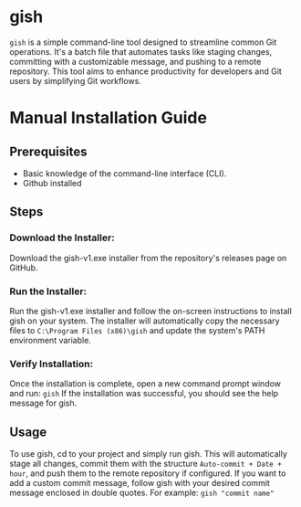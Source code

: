 # gish
`gish` is a simple command-line tool designed to streamline common Git operations. It's a batch file that automates tasks like staging changes, committing with a customizable message, and pushing to a remote repository. This tool aims to enhance productivity for developers and Git users by simplifying Git workflows.



# Manual Installation Guide

## Prerequisites
* Basic knowledge of the command-line interface (CLI).
* Github installed


## Steps

### Download the Installer:
Download the gish-v1.exe installer from the repository's releases page on GitHub.

### Run the Installer:
Run the gish-v1.exe installer and follow the on-screen instructions to install gish on your system. The installer will automatically copy the necessary files to `C:\Program Files (x86)\gish` and update the system's PATH environment variable.

### Verify Installation:
Once the installation is complete, open a new command prompt window and run:
```gish```
If the installation was successful, you should see the help message for gish.

## Usage
To use gish, cd to your project and simply run gish. This will automatically stage all changes, commit them with the structure
`Auto-commit + Date + hour`, and push them to the remote repository if configured.
If you want to add a custom commit message, follow gish with your desired commit message enclosed in double quotes. For example:
```gish "commit name"```
